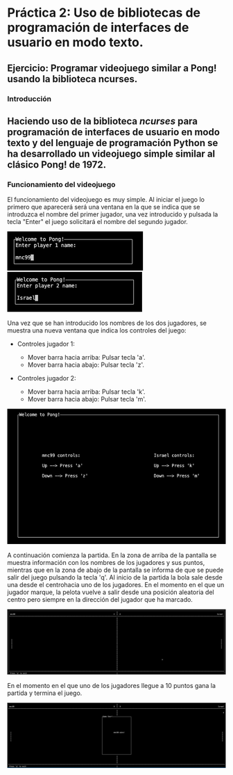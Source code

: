 # Práctica 2: Uso de bibliotecas de programación de interfaces de usuario en modo texto.
## Ejercicio: Programar videojuego similar a Pong! usando la biblioteca ncurses.
### Introducción

Haciendo uso de la biblioteca *ncurses* para programación de interfaces de usuario en modo texto
y del lenguaje de programación Python se ha desarrollado un videojuego simple similar al clásico
Pong! de 1972.
---

### Funcionamiento del videojuego

El funcionamiento del videojuego es muy simple. Al iniciar el juego lo primero que aparecerá será una
ventana en la que se indica que se introduzca el nombre del primer jugador, una vez introducido y pulsada
la tecla "Enter" el juego solicitará el nombre del segundo jugador.

![Nombre Jugador 1](https://github.com/mnc99/PDIH/blob/main/P2/Screenshots/player1-name.png?raw=true)
![Nombre Jugador 2](https://github.com/mnc99/PDIH/blob/main/P2/Screenshots/player2-name.png?raw=true)

Una vez que se han introducido los nombres de los dos jugadores, se muestra una nueva ventana que indica
los controles del juego:

- Controles jugador 1:
    - Mover barra hacia arriba: Pulsar tecla 'a'.
    - Mover barra hacia abajo: Pulsar tecla 'z'.

- Controles jugador 2:
    - Mover barra hacia arriba: Pulsar tecla 'k'.
    - Mover barra hacia abajo: Pulsar tecla 'm'.

![Controles jugadores](https://github.com/mnc99/PDIH/blob/main/P2/Screenshots/controles-jugadores.png?raw=true)

A continuación comienza la partida. En la zona de arriba de la pantalla se muestra información con los nombres
de los jugadores y sus puntos, mientras que en la zona de abajo de la pantalla se informa de que se puede salir
del juego pulsando la tecla 'q'. Al inicio de la partida la bola sale desde una desde el centrohacia uno de los 
jugadores. En el momento en el que un jugador marque, la pelota vuelve a salir desde una posición aleatoria del 
centro pero siempre en la dirección del jugador que ha marcado.

![Ejemplo de partida](https://github.com/mnc99/PDIH/blob/main/P2/Screenshots/partida.png?raw=true)

En el momento en el que uno de los jugadores llegue a 10 puntos gana la partida y termina el juego.

![Fin de partida](https://github.com/mnc99/PDIH/blob/main/P2/Screenshots/game%20over.png?raw=true)